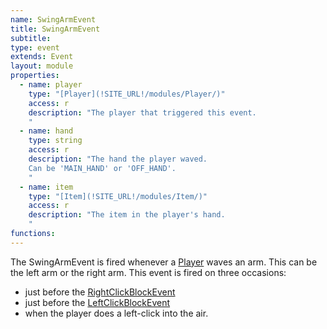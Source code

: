 ```yaml
---
name: SwingArmEvent
title: SwingArmEvent
subtitle:
type: event
extends: Event
layout: module
properties:
  - name: player
    type: "[Player](!SITE_URL!/modules/Player/)"
    access: r
    description: "The player that triggered this event.
    "
  - name: hand
    type: string
    access: r
    description: "The hand the player waved.
    Can be 'MAIN_HAND' or 'OFF_HAND'.
    "
  - name: item
    type: "[Item](!SITE_URL!/modules/Item/)"
    access: r
    description: "The item in the player's hand.
    "
functions:
---
```


The SwingArmEvent is fired whenever a [Player](/modules/Player) waves an arm.
This can be the left arm or the right arm. This event is fired on three occasions:
- just before the [RightClickBlockEvent](/modules/RightClickBlockEvent)
- just before the [LeftClickBlockEvent](/modules/LeftClickBlockEvent)
- when the player does a left-click into the air.
